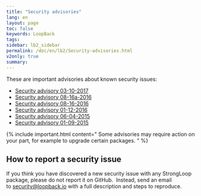 ```yaml
---
title: "Security advisories"
lang: en
layout: page
toc: false
keywords: LoopBack
tags:
sidebar: lb2_sidebar
permalink: /doc/en/lb2/Security-advisories.html
v2only: true
summary:
---
```


These are important advisories about known security issues:

*   [Security advisory 03-10-2017](Security-advisory-03-10-2017.html)
*   [Security advisory 08-16a-2016](Security-advisory-08-16a-2016.html)
*   [Security advisory 08-16-2016](Security-advisory-08-16-2016.html)
*   [Security advisory 01-12-2016](Security-advisory-01-12-2016.html)
*   [Security advisory 06-04-2015](Security-advisory-06-04-2015.html)
*   [Security advisory 01-09-2015](Security-advisory-01-09-2015.html)

{% include important.html content="
Some advisories may require action on your part, for example to upgrade certain packages.
" %}

## How to report a security issue

If you think you have discovered a new security issue with any StrongLoop package, please do not report it on GitHub.  Instead, send an email to [security@loopback.io](mailto:security@loopback.io) with a full description and steps to reproduce.
